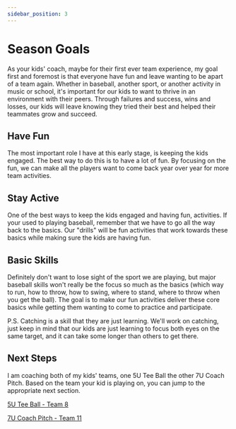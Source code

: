 ```yaml
---
sidebar_position: 3
---
```


# Season Goals

As your kids' coach, maybe for their first ever team experience, my goal first and foremost is that everyone have fun and leave wanting to be apart of a team again.  Whether in baseball, another sport, or another activity in music or school, it's important for our kids to want to thrive in an environment with their peers.  Through failures and success, wins and losses, our kids will leave knowing they tried their best and helped their teammates grow and succeed.

## Have Fun

The most important role I have at this early stage, is keeping the kids engaged.  The best way to do this is to have a lot of fun.  By focusing on the fun, we can make all the players want to come back year over year for more team activities.

## Stay Active

One of the best ways to keep the kids engaged and having fun, activities.  If your used to playing baseball, remember that we have to go all the way back to the basics.  Our "drills" will be fun activities that work towards these basics while making sure the kids are having fun.

## Basic Skills

Definitely don't want to lose sight of the sport we are playing, but major baseball skills won't really be the focus so much as the basics (which way to run, how to throw, how to swing, where to stand, where to throw when you get the ball).  The goal is to make our fun activities deliver these core basics while getting them wanting to come to practice and participate.

P.S.  Catching is a skill that they are just learning.  We'll work on catching, just keep in mind that our kids are just learning to focus both eyes on the same target, and it can take some longer than others to get there.

## Next Steps

I am coaching both of my kids' teams, one 5U Tee Ball the other 7U Coach Pitch.  Based on the team your kid is playing on, you can jump to the appropriate next section.

[5U Tee Ball - Team 8](5U-tee-ball/overview)

[7U Coach Pitch - Team 11](7U-coach-pitch/overview)
